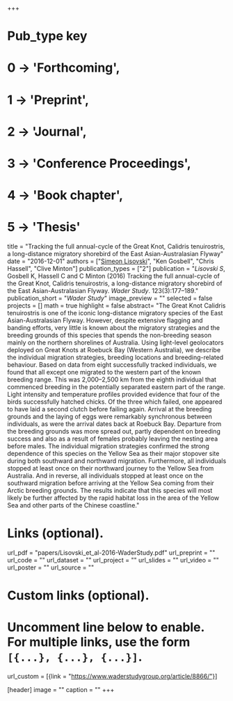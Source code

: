 +++
# Pub_type key
# 0 -> 'Forthcoming',
# 1 -> 'Preprint',
# 2 -> 'Journal',
# 3 -> 'Conference Proceedings',
# 4 -> 'Book chapter',
# 5 -> 'Thesis'
  
title = "Tracking the full annual-cycle of the Great Knot, Calidris tenuirostris, a long-distance migratory shorebird of the East Asian-Australasian Flyway"
date = "2016-12-01"
authors = ["[Simeon Lisovski](hhttps://slisovski.netlify.com/)", "Ken Gosbell", "Chris Hassell", "Clive Minton"]
publication_types = ["2"]
publication = "*Lisovski S*, Gosbell K, Hassell C and C Minton (2016) Tracking the full annual-cycle of the Great Knot, Calidris tenuirostris, a long-distance migratory shorebird of the East Asian-Australasian Flyway. _Wader Study_. 123(3):177–189."
publication_short = "_Wader Study_"
image_preview = ""
selected = false
projects = []
math = true
highlight = false
abstract= "The Great Knot Calidris tenuirostris is one of the iconic long-distance migratory species of the East Asian-Australasian Flyway. However, despite extensive flagging and banding efforts, very little is known about the migratory strategies and the breeding grounds of this species that spends the non-breeding season mainly on the northern shorelines of Australia. Using light-level geolocators deployed on Great Knots at Roebuck Bay (Western Australia), we describe the individual migration strategies, breeding locations and breeding-related behaviour. Based on data from eight successfully tracked individuals, we found that all except one migrated to the western part of the known breeding range. This was 2,000–2,500 km from the eighth individual that commenced breeding in the potentially separated eastern part of the range. Light intensity and temperature profiles provided evidence that four of the birds successfully hatched chicks. Of the three which failed, one appeared to have laid a second clutch before failing again. Arrival at the breeding grounds and the laying of eggs were remarkably synchronous between individuals, as were the arrival dates back at Roebuck Bay. Departure from the breeding grounds was more spread out, partly dependent on breeding success and also as a result of females probably leaving the nesting area before males. The individual migration strategies confirmed the strong dependence of this species on the Yellow Sea as their major stopover site during both southward and northward migration. Furthermore, all individuals stopped at least once on their northward journey to the Yellow Sea from Australia. And in reverse, all individuals stopped at least once on the southward migration before arriving at the Yellow Sea coming from their Arctic breeding grounds. The results indicate that this species will most likely be further affected by the rapid habitat loss in the area of the Yellow Sea and other parts of the Chinese coastline."
  
# Links (optional).
url_pdf = "papers/Lisovski_et_al-2016-WaderStudy.pdf"
url_preprint = ""
url_code = ""
url_dataset = ""
url_project = ""
url_slides = ""
url_video = ""
url_poster = ""
url_source = ""
  
# Custom links (optional).
#   Uncomment line below to enable. For multiple links, use the form `[{...}, {...}, {...}]`.
url_custom = [{link = "https://www.waderstudygroup.org/article/8866/"}]
  
[header]
image = ""
caption = ""
+++